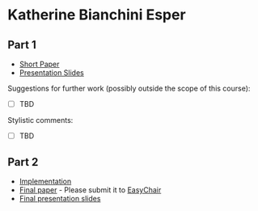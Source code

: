 # Katherine Bianchini Esper

## Part 1

- [Short Paper](esper-proposal.pdf)
- [Presentation Slides](esper-proposal-slides.pdf)

Suggestions for further work (possibly outside the scope of this course):

- [ ] TBD

Stylistic comments:

- [ ] TBD

## Part 2

- [Implementation](<link to github>)
- [Final paper](esper-paper.pdf) - Please submit it to [EasyChair](https://easychair.org/conferences/?conf=ap2020)
- [Final presentation slides](esper-final-presentation-slides.pdf)